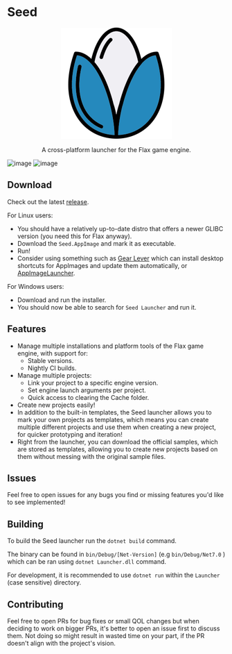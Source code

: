 # Seed

<p align="center">
    <img src="./Seed/Assets/seed-logo-blue-256.png">
</p>

<p align="center">
    A cross-platform launcher for the Flax game engine.
</p>

![image](https://github.com/user-attachments/assets/33533d92-7f90-4c17-b857-292c2e3a8e12)
![image](https://github.com/user-attachments/assets/32856c13-ee48-4211-80ff-12c46c313a0f)

## Download
Check out the latest [release](https://github.com/MineBill/Seed/releases/latest).

For Linux users:
- You should have a relatively up-to-date distro that offers a newer GLIBC version (you need this for Flax anyway).
- Download the `Seed.AppImage` and mark it as executable.
- Run!
- Consider using something such as [Gear Lever](https://flathub.org/apps/it.mijorus.gearlever) which can install desktop shortcuts for AppImages and update them automatically, or [AppImageLauncher](https://github.com/TheAssassin/AppImageLauncher).

For Windows users:
- Download and run the installer.
- You should now be able to search for `Seed Launcher` and run it.

## Features
- Manage multiple installations and platform tools of the Flax game engine, with support for:
    - Stable versions.
    - Nightly CI builds.
- Manage multiple projects:
    - Link your project to a specific engine version.
    - Set engine launch arguments per project.
    - Quick access to clearing the Cache folder.
- Create new projects easily!
-  In addition to the built-in templates, the Seed launcher allows you to mark your own projects as templates, which means you can create multiple different projects and use them when creating a new project, for quicker prototyping and iteration!
- Right from the launcher, you can download the official samples, which are stored as templates, allowing you to create new projects based on them without messing with the original sample files.

## Issues
Feel free to open issues for any bugs you find or missing features you'd like to see implemented!

## Building
To build the Seed launcher run the `dotnet build` command.

The binary can be found in `bin/Debug/[Net-Version]` (e.g `bin/Debug/Net7.0` )
which can be ran using `dotnet Launcher.dll` command.

For development, it is recommended to use `dotnet run` within the `Launcher` (case sensitive) directory.

## Contributing
Feel free to open PRs for bug fixes or small QOL changes but when deciding to work on bigger PRs, it's better to open an issue first to discuss them. Not doing so might result in wasted time on your part, if the PR doesn't align with the project's vision.
